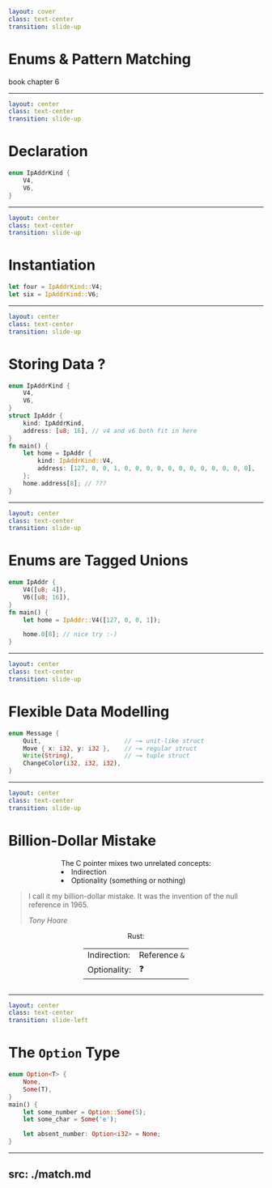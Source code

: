 ```yaml
layout: cover
class: text-center
transition: slide-up
```

# Enums & Pattern Matching

book chapter 6

<Nr />

---

```yaml
layout: center
class: text-center
transition: slide-up
```

# Declaration

```rust
enum IpAddrKind {
    V4,
    V6,
}
```

<Nr />

---

```yaml
layout: center
class: text-center
transition: slide-up
```

# Instantiation

```rust
let four = IpAddrKind::V4;
let six = IpAddrKind::V6;
```

<Nr />

---

```yaml
layout: center
class: text-center
transition: slide-up
```

# Storing Data ?

```rust {5-8,10-14}
enum IpAddrKind {
    V4,
    V6,
}
struct IpAddr {
    kind: IpAddrKind,
    address: [u8; 16], // v4 and v6 both fit in here
}
fn main() {
    let home = IpAddr {
        kind: IpAddrKind::V4,
        address: [127, 0, 0, 1, 0, 0, 0, 0, 0, 0, 0, 0, 0, 0, 0, 0],
    };
    home.address[8]; // ???
}
```

<div
    style="background-color: red"
    class="h-0.8 rounded absolute top-72 left-77 w-17"
></div>
<div
    style="background-color: red"
    class="h-0.8 rounded absolute top-102 left-87 w-31"
></div>
<div
    style="background-color: red"
    class="h-0.8 rounded absolute top-114 left-83.5 w-6"
></div>

<Nr />

---

```yaml
layout: center
class: text-center
transition: slide-up
```

# Enums are Tagged Unions

```rust {1-4|6|8}
enum IpAddr {
    V4([u8; 4]),
    V6([u8; 16]),
}
fn main() {
    let home = IpAddr::V4([127, 0, 0, 1]);

    home.0[8]; // nice try :-)
}
```

<Nr />

---

```yaml
layout: center
class: text-center
transition: slide-up
```

# Flexible Data Modelling

```rust
enum Message {
    Quit,                       // ~= unit-like struct
    Move { x: i32, y: i32 },    // ~= regular struct
    Write(String),              // ~= tuple struct
    ChangeColor(i32, i32, i32),
}
```

<Nr />

---

```yaml
layout: center
class: text-center
transition: slide-up
```

# Billion-Dollar Mistake

<div></div>


<div style="display: flex">
  <div style="flex-grow: 1"></div>
  <div style="text-align: left">
    The C pointer mixes two unrelated concepts:
    <li>Indirection</li>
    <li>Optionality (something or nothing)</li>
  </div>
  <div style="flex-grow: 1"></div>
</div>

<div class="h-4"></div>

> I call it my billion-dollar mistake.
> It was the invention of the null reference in 1965.
>
> _Tony Hoare_

<div class="h-4"></div>

<div style="display: flex">
  <div style="flex-grow: 1"></div>
  <div style="text-align: center">
    Rust:
    <table>
      <tr>
        <td>Indirection:</td>
        <td>Reference <code>&</code></td>
      </tr>
      <tr>
        <td>Optionality:</td>
        <td>❓</td>
      </tr>
    </table>
  </div>
  <div style="flex-grow: 1"></div>
</div>

<Nr />

---

```yaml
layout: center
class: text-center
transition: slide-left
```

# The `Option` Type

```rust {1-4,6,7,9}
enum Option<T> {
    None,
    Some(T),
}
main() {
    let some_number = Option::Some(5);
    let some_char = Some('e');

    let absent_number: Option<i32> = None;
}
```

<Nr />

---
src: ./match.md
---
